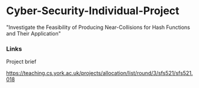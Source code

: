 # Cyber-Security-Individual-Project

"Investigate the Feasibility of Producing Near-Collisions for Hash Functions and Their Application"

### Links

Project brief

https://teaching.cs.york.ac.uk/projects/allocation/list/round/3/sfs521/sfs521.018